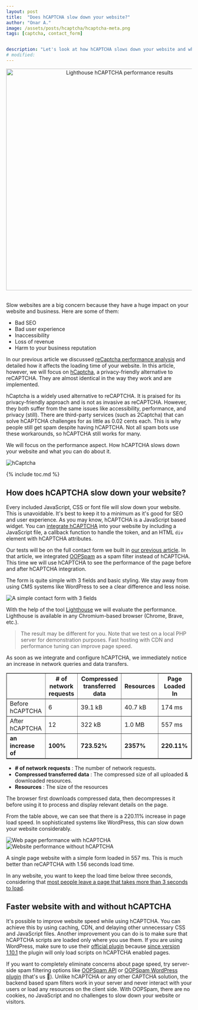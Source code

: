 ```yaml
---
layout: post
title:  "Does hCAPTCHA slow down your website?"
author: "Onar A."
image: /assets/posts/hcaptcha/hcaptcha-meta.png
tags: [captcha, contact_form]


description: "Let's look at how hCAPTCHA slows down your website and what you can do about it. Performance Analyses & Alternatives"
# modified: 
---
```

<center>
<img loading="lazy"  width="600" alt="Lighthouse hCAPTCHA performance results" src="/blog/assets/posts/hcaptcha/hcaptcha-meta.png">
</center>
<br/>

Slow websites are a big concern because they have a huge impact on your website and business. Here are some of them:

- Bad SEO
- Bad user experience
- Inaccessibility
- Loss of revenue
- Harm to your business reputation

In our previous article we discussed [reCaptcha performance analysis](https://www.oopspam.com/blog/recaptcha-performance-analyses) and detailed how it affects the loading time of your website. In this article, however, we will focus on [hCaptcha](https://www.hcaptcha.com/), a privacy-friendly alternative to reCAPTCHA. They are almost identical in the way they work and are implemented.

hCaptcha is a widely used alternative to reCAPTCHA. It is praised for its privacy-friendly approach and is not as invasive as reCAPTCHA. However, they both suffer from the same issues like accessibility, performance, and privacy (still). There are third-party services (such as 2Captcha) that can solve hCAPTCHA challenges for as little as 0.02 cents each. This is why people still get spam despite having hCAPTCHA. Not all spam bots use these workarounds, so hCAPTCHA still works for many.

We will focus on the performance aspect. How hCAPTCHA slows down your website and what you can do about it.

![hCaptcha](/blog/assets/posts/hcaptcha/hCaptcha.png "hCaptcha")

{% include toc.md %}

## How does hCAPTCHA slow down your website?

Every included JavaScript, CSS or font file will slow down your website. This is unavoidable. It's best to keep it to a minimum as it's good for SEO and user experience. As you may know, hCAPTCHA is a JavaScript based widget. You can [integrate hCAPTCHA](https://docs.hcaptcha.com/) into your website by including a JavaScript file, a callback function to handle the token, and an HTML ``div`` element with hCAPTCHA attributes.

Our tests will be on the full contact form we built in [our previous article](https://www.oopspam.com/blog/contact-form-with-PHP). In that article, we integrated [OOPSpam](https://www.oopspam.com/) as a spam filter instead of hCAPTCHA. This time we will use hCAPTCHA to see the performance of the page before and after hCAPTCHA integration.

The form is quite simple with 3 fields and basic styling. We stay away from using CMS systems like WordPress to see a clear difference and less noise. 

![A simple contact form with 3 fields](/blog/assets/posts/hcaptcha/cf.png "A simple contact form with 3 fields")


With the help of the tool [Lighthouse](https://web.dev/performance-scoring/) we will evaluate the performance. Lighthouse is available in any Chromium-based browser (Chrome, Brave, etc.).

> The result may be different for you. Note that we test on a local PHP server for demonstration purposes. Fast hosting with CDN and performance tuning can improve page speed.

As soon as we integrate and configure hCAPTCHA, we immediately notice an increase in network queries and data transfers.

<table border="1" cellpadding="6" cellspacing="0">
  <thead>
    <tr>
      <th>&nbsp;</th>
      <th># of network requests</th>
      <th>Compressed transferred data</th>
      <th>Resources</th>
      <th>Page Loaded In</th>
    </tr>
  </thead>
  <tbody>
    <tr>
      <td>Before hCAPTCHA</td>
      <td>6</td>
      <td>39.1 kB</td>
      <td>40.7 kB</td>
      <td>174 ms</td>
    </tr>
    <tr>
      <td>After hCAPTCHA</td>
      <td>12</td>
      <td>322 kB</td>
      <td>1.0 MB</td>
      <td>557 ms</td>
    </tr>
    <tr>
      <td><strong>an increase of</strong></td>
      <td><strong>100%</strong></td>
      <td><strong>723.52%</strong></td>
      <td><strong>2357%</strong></td>
      <td><strong>220.11%</strong></td>
    </tr>
  </tbody>
</table>

- **# of network requests** : The number of network requests.
- **Compressed transferred data** : The compressed size of all uploaded & downloaded resources.
- **Resources** : The size of the resources

The browser first downloads compressed data, then decompresses it before using it to process and display relevant details on the page. 

From the table above, we can see that there is a 220.11% increase in page load speed. In sophisticated systems like WordPress, this can slow down your website considerably. 

![Web page performance with hCAPTCHA](/blog/assets/posts/hcaptcha/page-with-hCaptcha.png "Web page performance with hCAPTCHA")
![Website performance without hCAPTCHA](/blog/assets/posts/hcaptcha/page-without-hCaptcha.png "Website performance without hCAPTCHA")

A single page website with a simple form loaded in 557 ms. This is much better than reCAPTCHA with 1.56 seconds load time.

In any website, you want to keep the load time below three seconds, considering that [most people leave a page that takes more than 3 seconds to load](https://about.fb.com/news/2017/08/news-feed-fyi-showing-you-stories-that-link-to-faster-loading-webpages/).

## Faster website with and without hCAPTCHA

It's possible to improve website speed while using hCAPTCHA. You can achieve this by using caching, CDN, and delaying other unnecessary CSS and JavaScript files. Another improvement you can do is to make sure that hCAPTCHA scripts are loaded only where you use them. If you are using WordPress, make sure to use their [official plugin](https://wordpress.org/plugins/hcaptcha-for-forms-and-more/) because [since version 1.10.1](https://github.com/hCaptcha/hcaptcha-wordpress-plugin/issues/48) the plugin will only load scripts on hCAPTCHA enabled pages.

If you want to completely eliminate concerns about page speed, try server-side spam filtering options like [OOPSpam API](https://www.oopspam.com/) or [OOPSpam WordPress plugin](https://wordpress.org/plugins/oopspam-anti-spam/) (that's us 👋). Unlike hCAPTCHA or any other CAPTCHA solution, the backend based spam filters work in your server and never interact with your users or load any resources on the client side. With OOPSpam, there are no cookies, no JavaScript and no challenges to slow down your website or visitors.
